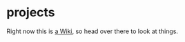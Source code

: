 projects
========

Right now this is [a Wiki](https://github.com/caseyg/projects/wiki), so head over there to look at things.
